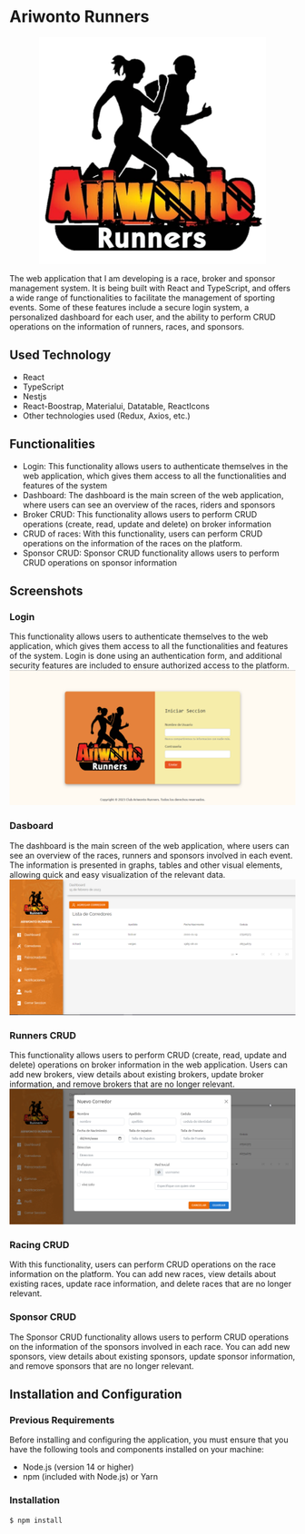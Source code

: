 # Ariwonto Runners

<p align="center">
  <img src="https://github.com/victorbolivar12/AriwontoRunners/blob/main/src/assets/logo.png" width="400" height="400">
</p>
The web application that I am developing is a race, broker and sponsor management system. It is being built with React and TypeScript, and offers a wide range of functionalities to facilitate the management of sporting events. Some of these features include a secure login system, a personalized dashboard for each user, and the ability to perform CRUD operations on the information of runners, races, and sponsors.

## Used Technology

- React
- TypeScript
- Nestjs
- React-Boostrap, Materialui, Datatable, ReactIcons
- Other technologies used (Redux, Axios, etc.)

## Functionalities

- Login: This functionality allows users to authenticate themselves in the web application, which gives them access to all the functionalities and features of the system
- Dashboard: The dashboard is the main screen of the web application, where users can see an overview of the races, riders and sponsors
- Broker CRUD: This functionality allows users to perform CRUD operations (create, read, update and delete) on broker information
- CRUD of races: With this functionality, users can perform CRUD operations on the information of the races on the platform.
- Sponsor CRUD: Sponsor CRUD functionality allows users to perform CRUD operations on sponsor information

## Screenshots
### Login
This functionality allows users to authenticate themselves to the web application, which gives them access to all the functionalities and features of the system. Login is done using an authentication form, and additional security features are included to ensure authorized access to the platform.
![login](https://github.com/victorbolivar12/AriwontoRunners/blob/main/src/assets/Login.png)

### Dasboard
The dashboard is the main screen of the web application, where users can see an overview of the races, runners and sponsors involved in each event. The information is presented in graphs, tables and other visual elements, allowing quick and easy visualization of the relevant data.
![dashboard](https://github.com/victorbolivar12/AriwontoRunners/blob/main/src/assets/Dashboard.png)

### Runners CRUD
This functionality allows users to perform CRUD (create, read, update and delete) operations on broker information in the web application. Users can add new brokers, view details about existing brokers, update broker information, and remove brokers that are no longer relevant.
![login](https://github.com/victorbolivar12/AriwontoRunners/blob/main/src/assets/AddRunner.png)

### Racing CRUD
With this functionality, users can perform CRUD operations on the race information on the platform. You can add new races, view details about existing races, update race information, and delete races that are no longer relevant.

### Sponsor CRUD
The Sponsor CRUD functionality allows users to perform CRUD operations on the information of the sponsors involved in each race. You can add new sponsors, view details about existing sponsors, update sponsor information, and remove sponsors that are no longer relevant.

## Installation and Configuration

### Previous Requirements
Before installing and configuring the application, you must ensure that you have the following tools and components installed on your machine:

- Node.js (version 14 or higher)
- npm (included with Node.js) or Yarn

### Installation

```bash
$ npm install
```

